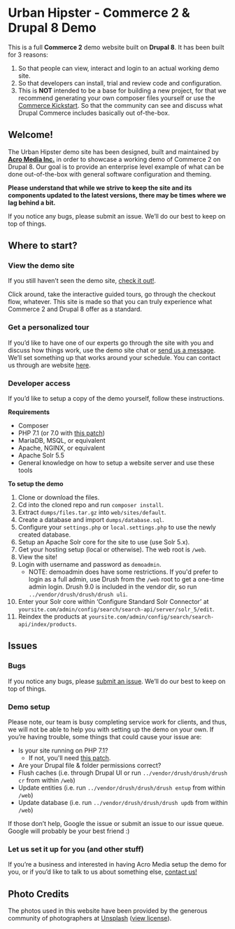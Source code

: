 # Urban Hipster - Commerce 2 & Drupal 8 Demo

This is a full __Commerce 2__ demo website built on __Drupal 8__. It has been built for 3 reasons:

1. So that people can view, interact and login to an actual working demo site.
2. So that developers can install, trial and review code and configuration.
3. This is __NOT__ intended to be a base for building a new project, for that we recommend generating your own composer files yourself or use the [Commerce Kickstart](https://install.commercekickstart.com).
So that the community can see and discuss what Drupal Commerce includes basically out of-the-box.

## Welcome!

The Urban Hipster demo site has been designed, built and maintained by [__Acro Media Inc.__](https://www.acromedia.com) in order to showcase a working demo of Commerce 2 on Drupal 8. Our goal is to provide an enterprise level example of what can be done out-of-the-box with general software configuration and theming. 

__Please understand that while we strive to keep the site and its components updated to the latest versions, there may be times where we lag behind a bit.__

If you notice any bugs, please submit an issue. We’ll do our best to keep on top of things.

## Where to start?

### View the demo site

If you still haven’t seen the demo site, [check it out!](https://commercedemo.acromedia.com).

Click around, take the interactive guided tours, go through the checkout flow, whatever. This site is made so that you can truly experience what Commerce 2 and Drupal 8 offer as a standard.

### Get a personalized tour

If you’d like to have one of our experts go through the site with you and discuss how things work, use the demo site chat or [send us a message](https://www.acromedia.com/contact-us). We’ll set something up that works around your schedule. You can contact us through are website [here](https://www.acromedia.com/contact-us).

### Developer access

If you’d like to setup a copy of the demo yourself, follow these instructions.

__Requirements__
* Composer
* PHP 7.1 (or 7.0 with [this patch](https://www.drupal.org/node/2898119))
* MariaDB, MSQL, or equivalent
* Apache, NGINX, or equivalent
* Apache Solr 5.5
* General knowledge on how to setup a website server and use these tools

__To setup the demo__
1. Clone or download the files.
2. Cd into the cloned repo and run `composer install`.
3. Extract `dumps/files.tar.gz` into `web/sites/default`.
4. Create a database and import `dumps/database.sql`.
5. Configure your `settings.php` or `local.settings.php` to use the newly created database.
6. Setup an Apache Solr core for the site to use (use Solr 5.x).
7. Get your hosting setup (local or otherwise). The web root is `/web`.
8. View the site!
9. Login with username and password as `demoadmin`.
    - NOTE: demoadmin does have some restrictions. If you'd prefer to login as a full admin, use Drush from the `/web` root to get a one-time admin login. Drush 9.0 is included in the vendor dir, so run `../vendor/drush/drush/drush uli`.
10. Enter your Solr core within ‘Configure Standard Solr Connector’ at `yoursite.com/admin/config/search/search-api/server/solr_5/edit`.
11. Reindex the products at `yoursite.com/admin/config/search/search-api/index/products`.

## Issues

### Bugs

If you notice any bugs, please [submit an issue](https://github.com/AcroMedia/commerce-demo/issues). We’ll do our best to keep on top of things.

### Demo setup

Please note, our team is busy completing service work for clients, and thus, we will not be able to help you with setting up the demo on your own. If you’re having trouble, some things that could cause your issue are:

* Is your site running on PHP 7.1?
  * If not, you'll need [this patch](https://www.drupal.org/node/2898119).
* Are your Drupal file & folder permissions correct?
* Flush caches (i.e. through Drupal UI or run `../vendor/drush/drush/drush cr` from within `/web`)
* Update entities (i.e. run `../vendor/drush/drush/drush entup` from within `/web`)
* Update database (i.e. run `../vendor/drush/drush/drush updb` from within `/web`)

If those don’t help, Google the issue or submit an issue to our issue queue. Google will probably be your best friend :)

### Let us set it up for you (and other stuff)

If you’re a business and interested in having Acro Media setup the demo for you, or if you’d like to talk to us about something else, [contact us!](https://www.acromedia.com/contact-us)

## Photo Credits

The photos used in this website have been provided by the generous community of photographers at [Unsplash](https://unsplash.com) ([view license](https://unsplash.com/license)).
